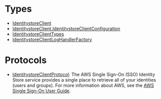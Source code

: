 # Types

  - [IdentitystoreClient](/aws-sdk-swift/reference/0.x/AWSIdentitystore/IdentitystoreClient)
  - [IdentitystoreClient.IdentitystoreClientConfiguration](/aws-sdk-swift/reference/0.x/AWSIdentitystore/IdentitystoreClient_IdentitystoreClientConfiguration)
  - [IdentitystoreClientTypes](/aws-sdk-swift/reference/0.x/AWSIdentitystore/IdentitystoreClientTypes)
  - [IdentitystoreClientLogHandlerFactory](/aws-sdk-swift/reference/0.x/AWSIdentitystore/IdentitystoreClientLogHandlerFactory)

# Protocols

  - [IdentitystoreClientProtocol](/aws-sdk-swift/reference/0.x/AWSIdentitystore/IdentitystoreClientProtocol):
    The AWS Single Sign-On (SSO) Identity Store service provides a single place to retrieve all of your identities (users and groups). For more information about AWS, see the [AWS Single Sign-On User Guide](https://docs.aws.amazon.com/singlesignon/latest/userguide/what-is.html).
